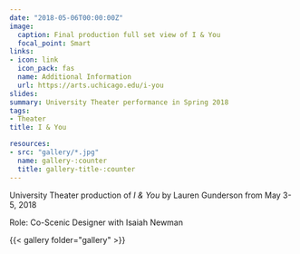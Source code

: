 ```yaml
---
date: "2018-05-06T00:00:00Z"
image:
  caption: Final production full set view of I & You
  focal_point: Smart
links:
- icon: link
  icon_pack: fas
  name: Additional Information
  url: https://arts.uchicago.edu/i-you
slides: 
summary: University Theater performance in Spring 2018
tags:
- Theater
title: I & You

resources: 
- src: "gallery/*.jpg"
  name: gallery-:counter
  title: gallery-title-:counter
---
```


University Theater production of *I & You* by Lauren Gunderson from May 3-5, 2018 

Role: Co-Scenic Designer with Isaiah Newman

{{< gallery folder="gallery" >}}